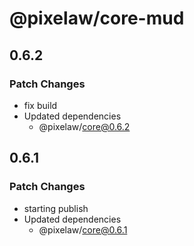 # @pixelaw/core-mud

## 0.6.2

### Patch Changes

- fix build
- Updated dependencies
  - @pixelaw/core@0.6.2

## 0.6.1

### Patch Changes

- starting publish
- Updated dependencies
  - @pixelaw/core@0.6.1
